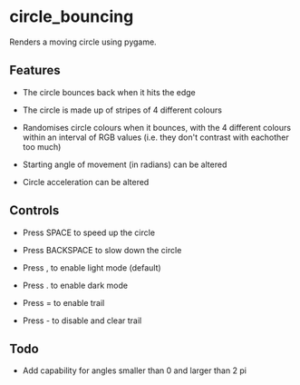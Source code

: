 # circle_bouncing

Renders a moving circle using pygame.

## Features

- The circle bounces back when it hits the edge

- The circle is made up of stripes of 4 different colours

- Randomises circle colours when it bounces, with the 4 different colours within an interval of RGB values (i.e. they don't contrast with eachother too much)

- Starting angle of movement (in radians) can be altered

- Circle acceleration can be altered

## Controls

- Press SPACE to speed up the circle

- Press BACKSPACE to slow down the circle

- Press , to enable light mode (default)

- Press . to enable dark mode

- Press = to enable trail

- Press - to disable and clear trail

## Todo

- Add capability for angles smaller than 0 and larger than 2 pi